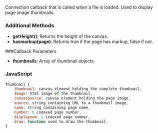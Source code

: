 Connection callback that is called when a file is loaded. Used to display page image thumbnails.

### Additional Methods

- **getHeight()**: Returns the height of the canvas.
- **hasmarkup(page)**: Returns true if the page has markup, false if not.

###Callback Parameters

- **thumbnails**: Array of thumbnail objects.

### JavaScript

```javascript
Thumbnail {
    thumbnail: canvas element holding the complete thumbnail,
    Image: html image of the thumbnail,
    canvasSource: canvas element holding the page image,
    source: string containing URL to a thumbnail image,
    name: string containing page name,
    number: 0 indexed page number,
    displaynum: 1 indexed page number,
    draw: function used to draw the thumbnail,
}
```
